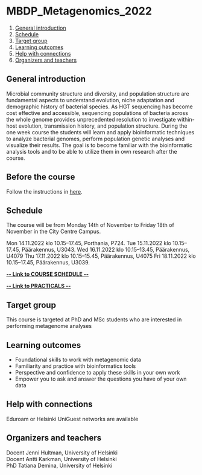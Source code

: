 # MBDP_Metagenomics_2022

1. [General introduction](#General-introduction)
2. [Schedule](#Schedule)
3. [Target group](#target-group)
4. [Learning outcomes](#learning-outcomes)
5. [Help with connections](#help-with-connections)
7. [Organizers and teachers](#Organizers-and-teachers)

## General introduction

Microbial community structure and diversity, and population structure are fundamental aspects to understand evolution, niche adaptation and demographic history of bacterial species. As HGT sequencing has become cost effective and accessible, sequencing populations of bacteria across the whole genome provides unprecedented resolution to investigate within-host evolution, transmission history, and population structure. During the one week course the students will learn and apply bioinformatic techniques to analyze bacterial genomes, perform population genetic analyses and visualize their results. The goal is to become familiar with the bioinformatic analysis tools and to be able to utilize them in own research after the course.

## Before the course

Follow the instructions in [here](Practicals/installations.md). 

## Schedule

The course will be from Monday 14th of November to Friday 18th of November in the City Centre Campus.

Mon 14.11.2022 klo 10.15–17.45, Porthania, P724.
Tue 15.11.2022 klo 10.15–17.45, Päärakennus, U3043. 
Wed 16.11.2022 klo 10.15–13.45, Päärakennus, U4079
Thu 17.11.2022 klo 10.15–15.45, Päärakennus, U4075
Fri 18.11.2022 klo 10.15–17.45, Päärakennus, U3039.


[**-- Link to COURSE SCHEDULE --**](Schedule.md)  

[**-- Link to PRACTICALS --**](Practicals/README.md)


## Target group
This course is targeted at PhD and MSc students who are interested in performing metagenome analyses

## Learning outcomes
* Foundational skills to work with metagenomic data
* Familiarity and practice with bioinformatics tools
* Perspective and confidence to apply these skills in your own work
* Empower you to ask and answer the questions you have of your own data

## Help with connections

Eduroam or Helsinki UniGuest networks are available

## Organizers and teachers
Docent Jenni Hultman, University of Helsinki  
Docent Antti Karkman, University of Helsinki  
PhD Tatiana Demina,  University of Helsinki  
